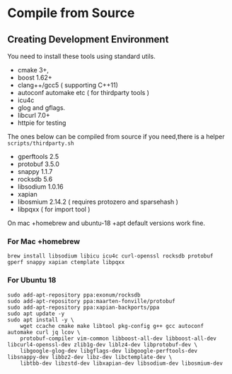 # Compile from Source

## Creating Development Environment

You need to install these tools using standard utils.
- cmake 3+,
- boost 1.62+
- clang++/gcc5 ( supporting C++11)
- autoconf automake etc ( for thirdparty tools )
- icu4c
- glog and gflags.
- libcurl 7.0+ 
- httpie for testing

The ones below can be compiled from source if you need,there is a helper `scripts/thirdparty.sh`
- gperftools 2.5
- protobuf 3.5.0
- snappy 1.1.7
- rocksdb 5.6
- libsodium 1.0.16
- xapian
- libosmium 2.14.2 ( requires protozero and sparsehash )
- libpqxx ( for import tool )

On mac +homebrew and ubuntu-18 +apt default versions work fine.


### For Mac +homebrew

```
brew install libsodium libicu icu4c curl-openssl rocksdb protobuf gperf snappy xapian ctemplate libpqxx 
```

### For Ubuntu 18

```
sudo add-apt-repository ppa:exonum/rocksdb
sudo add-apt-repository ppa:maarten-fonville/protobuf
sudo add-apt-repository ppa:xapian-backports/ppa
sudo apt update -y
sudo apt install -y \
	wget ccache cmake make libtool pkg-config g++ gcc autoconf automake curl jq lcov \
	protobuf-compiler vim-common libboost-all-dev libboost-all-dev libcurl4-openssl-dev zlib1g-dev liblz4-dev libprotobuf-dev \
	libgoogle-glog-dev libgflags-dev libgoogle-perftools-dev libsnappy-dev libbz2-dev libz-dev libctemplate-dev \
	libtbb-dev libzstd-dev libxapian-dev libsodium-dev libosmium-dev
```
